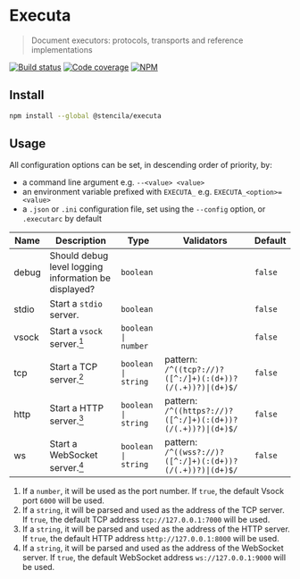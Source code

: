# Executa

> Document executors: protocols, transports and reference implementations

[![Build status](https://travis-ci.org/stencila/executa.svg?branch=master)](https://travis-ci.org/stencila/executa)
[![Code coverage](https://codecov.io/gh/stencila/executa/branch/master/graph/badge.svg)](https://codecov.io/gh/stencila/executa)
[![NPM](https://img.shields.io/npm/v/@stencila/executa.svg?style=flat)](https://www.npmjs.com/package/@stencila/executa)

## Install

```bash
npm install --global @stencila/executa
```

## Usage

<!-- CONFIGA-USAGE-BEGIN -->
All configuration options can be set, in descending order of priority, by:

- a command line argument e.g. `--<value> <value>`
- an environment variable prefixed with `EXECUTA_` e.g. `EXECUTA_<option>=<value>`
- a `.json` or `.ini` configuration file, set using the `--config` option, or `.executarc` by default
<!-- CONFIGA-USAGE-END -->

<!-- CONFIGA-TABLE-BEGIN -->
| Name  | Description                                                      | Type                | Validators                                                  | Default |
| ----- | ---------------------------------------------------------------- | ------------------- | ----------------------------------------------------------- | ------- |
| debug | Should debug level logging information be displayed?             | `boolean`           |                                                             | `false` |
| stdio | Start a `stdio` server.                                          | `boolean`           |                                                             | `false` |
| vsock | Start a `vsock` server.<a href="#vsock-details"><sup>1</sup></a> | `boolean \| number` |                                                             | `false` |
| tcp   | Start a TCP server.<a href="#tcp-details"><sup>2</sup></a>       | `boolean \| string` | pattern: `/^((tcp?://)?([^:/]+)(:(d+))?(/(.+))?)\|(d+)$/`   | `false` |
| http  | Start a HTTP server.<a href="#http-details"><sup>3</sup></a>     | `boolean \| string` | pattern: `/^((https?://)?([^:/]+)(:(d+))?(/(.+))?)\|(d+)$/` | `false` |
| ws    | Start a WebSocket server.<a href="#ws-details"><sup>4</sup></a>  | `boolean \| string` | pattern: `/^((wss?://)?([^:/]+)(:(d+))?(/(.+))?)\|(d+)$/`   | `false` |


1. <a id="vsock-details"></a>If a `number`, it will be used as the port number.
If `true`, the default Vsock port `6000` will be used.
2. <a id="tcp-details"></a>If a `string`, it will be parsed and used as the address
of the TCP server.
If `true`, the default TCP address `tcp://127.0.0.1:7000`
will be used.
3. <a id="http-details"></a>If a `string`, it will be parsed and used as the address
of the HTTP server.
If `true`, the default HTTP address `http://127.0.0.1:8000`
will be used.
4. <a id="ws-details"></a>If a `string`, it will be parsed and used as the address
of the WebSocket server.
If `true`, the default WebSocket address `ws://127.0.0.1:9000`
will be used.

<!-- CONFIGA-TABLE-END -->
